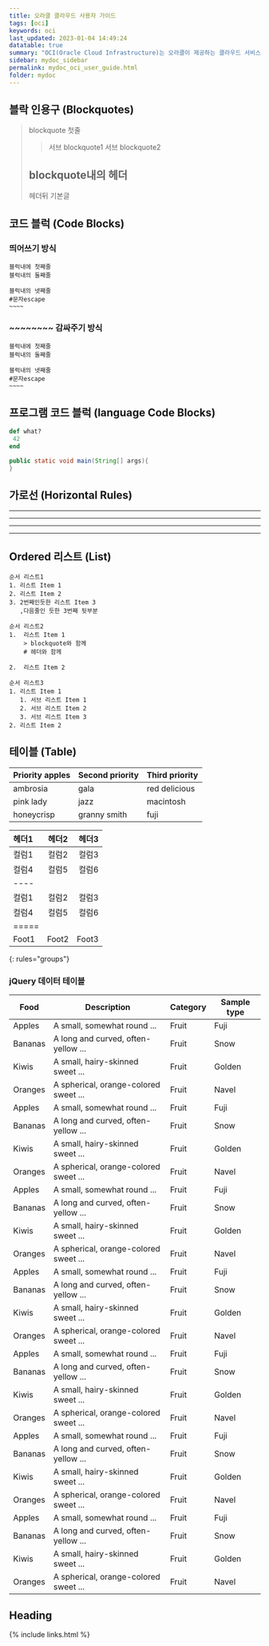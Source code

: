 ```yaml
---
title: 오라클 클라우드 사용자 가이드
tags: [oci]
keywords: oci
last_updated: 2023-01-04 14:49:24
datatable: true
summary: "OCI(Oracle Cloud Infrastructure)는 오라클이 제공하는 클라우드 서비스입니다. OCI Docs는 오라클 클라우드 입문자와 사용자를 위하여 OCI 관련 문서를 정리하는 페이지입니다. OCI는 매주 신규 기능을 공개하고 있습니다. OCI 서비스 변경에 맞춰 다양한 서비스에 대한 문서를 정리하겠습니다."
sidebar: mydoc_sidebar
permalink: mydoc_oci_user_guide.html
folder: mydoc
---
```


## 블락 인용구 (Blockquotes)
> blockquote 첫줄
>
> > 서브 blockquote1
> > 서브 blockquote2
>
> ## blockquote내의 헤더
> 헤더뒤 기본글

## 코드 블럭 (Code Blocks)
### 띄어쓰기 방식
    블럭내에 첫째줄
    블럭내의 둘째줄

    블럭내의 넷째줄
    #문자escape
    ~~~~

### ~~~~~~~~ 감싸주기 방식
~~~~~~~
블럭내에 첫째줄
블럭내의 둘째줄

블럭내의 넷째줄
#문자escape
~~~~
~~~~~~~

## 프로그램 코드 블럭 (language Code Blocks)
~~~ ruby
def what?
 42
end
~~~

~~~ java
public static void main(String[] args){
}
~~~

## 가로선 (Horizontal Rules)
* * *

---

  _  _  _  _

---------------

## Ordered 리스트 (List)
~~~~~~~
순서 리스트1
1. 리스트 Item 1
2. 리스트 Item 2
3. 2번째인듯한 리스트 Item 3
   ,다음줄인 듯한 3번째 뒷부분
~~~~~~~

~~~~~~~
순서 리스트2
1.  리스트 Item 1
    > blockquote와 함께
    # 헤더와 함께
   
2.  리스트 Item 2
~~~~~~~

~~~~~~~
순서 리스트3
1. 리스트 Item 1
   1. 서브 리스트 Item 1
   2. 서브 리스트 Item 2
   3. 서브 리스트 Item 3
2. 리스트 Item 2
~~~~~~~

## 테이블 (Table)

| Priority apples | Second priority | Third priority |
|-------|--------|---------|
| ambrosia | gala | red delicious |
| pink lady | jazz | macintosh |
| honeycrisp | granny smith | fuji |

| 헤더1 | 헤더2 | 헤더3 |
|:--------|:-------:|--------:|
| 컬럼1   | 컬럼2   | 컬럼3   |
| 컬럼4   | 컬럼5   | 컬럼6   |
|----
| 컬럼1   | 컬럼2   | 컬럼3   |
| 컬럼4   | 컬럼5   | 컬럼6   |
|=====
| Foot1   | Foot2   | Foot3
{: rules="groups"}

### jQuery 데이터 테이블

<div class="datatable-begin"></div>

Food    | Description                           | Category | Sample type
------- | ------------------------------------- | -------- | -----------
Apples  | A small, somewhat round ...           | Fruit    | Fuji
Bananas | A long and curved, often-yellow ...   | Fruit    | Snow
Kiwis   | A small, hairy-skinned sweet ...      | Fruit    | Golden
Oranges | A spherical, orange-colored sweet ... | Fruit    | Navel
Apples  | A small, somewhat round ...           | Fruit    | Fuji
Bananas | A long and curved, often-yellow ...   | Fruit    | Snow
Kiwis   | A small, hairy-skinned sweet ...      | Fruit    | Golden
Oranges | A spherical, orange-colored sweet ... | Fruit    | Navel
Apples  | A small, somewhat round ...           | Fruit    | Fuji
Bananas | A long and curved, often-yellow ...   | Fruit    | Snow
Kiwis   | A small, hairy-skinned sweet ...      | Fruit    | Golden
Oranges | A spherical, orange-colored sweet ... | Fruit    | Navel
Apples  | A small, somewhat round ...           | Fruit    | Fuji
Bananas | A long and curved, often-yellow ...   | Fruit    | Snow
Kiwis   | A small, hairy-skinned sweet ...      | Fruit    | Golden
Oranges | A spherical, orange-colored sweet ... | Fruit    | Navel
Apples  | A small, somewhat round ...           | Fruit    | Fuji
Bananas | A long and curved, often-yellow ...   | Fruit    | Snow
Kiwis   | A small, hairy-skinned sweet ...      | Fruit    | Golden
Oranges | A spherical, orange-colored sweet ... | Fruit    | Navel
Apples  | A small, somewhat round ...           | Fruit    | Fuji
Bananas | A long and curved, often-yellow ...   | Fruit    | Snow
Kiwis   | A small, hairy-skinned sweet ...      | Fruit    | Golden
Oranges | A spherical, orange-colored sweet ... | Fruit    | Navel
Apples  | A small, somewhat round ...           | Fruit    | Fuji
Bananas | A long and curved, often-yellow ...   | Fruit    | Snow
Kiwis   | A small, hairy-skinned sweet ...      | Fruit    | Golden
Oranges | A spherical, orange-colored sweet ... | Fruit    | Navel

<div class="datatable-end"></div>

<h2 id="mysampleid">Heading</h2>

{% include links.html %}
